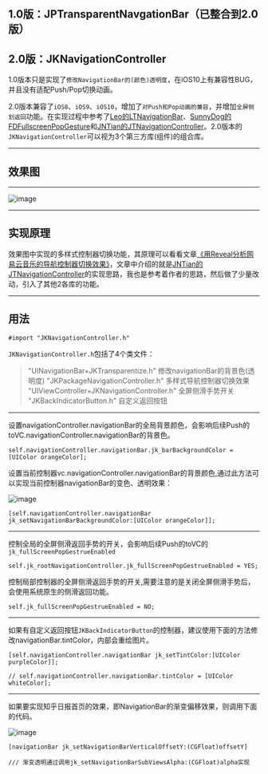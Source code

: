 ## 1.0版：JPTransparentNavgationBar（已整合到2.0版） ##
## 2.0版：JKNavigationController ##


1.0版本只是实现了`修改NavigationBar的(颜色)透明度`，在iOS10上有兼容性BUG，并且没有适配Push/Pop切换动画。

2.0版本兼容了`iOS8`、`iOS9`、`iOS10`，增加了`对Push和Pop动画的兼容`，并增加`全屏侧划返回`功能。在实现过程中参考了[Leo的LTNavigationBar](https://github.com/ltebean/LTNavigationBar)、[SunnyDog的FDFullscreenPopGesture](https://github.com/forkingdog/FDFullscreenPopGesture)和[JNTian的JTNavigationController](https://github.com/JNTian/JTNavigationController#jtnavigationcontroller)。2.0版本的`JKNavigationController`可以视为3个第三方库(组件)的组合库。

---

## 效果图 ##

----

![image](https://github.com/XiFengLang/JPTransparentNavgationBar/raw/master/NavigationBarGif.gif)

---


## 实现原理 ##

效果图中实现的多样式控制器切换功能，其原理可以看看文章[《用Reveal分析网易云音乐的导航控制器切换效果》](http://jerrytian.com/2016/01/07/用Reveal分析网易云音乐的导航控制器切换效果/)，文章中介绍的就是[JNTian的JTNavigationController](https://github.com/JNTian/JTNavigationController#jtnavigationcontroller)的实现思路，我也是参考着作者的思路，然后做了少量改动，引入了其他2各库的功能。

---

## 用法  ##


```Object-c
#import "JKNavigationController.h"
```

`JKNavigationController.h`包括了4个类文件：
> "UINavigationBar+JKTransparentize.h" 修改navigationBar的背景色(透明度)
> "JKPackageNavigationController.h" 多样式导航控制器切换效果
> "UIViewController+JKNavigationController.h" 全屏侧滑手势开关
> "JKBackIndicatorButton.h" 自定义返回按钮

---

设置navigationController.navigationBar的全局背景颜色，会影响后续Push的toVC.navigationController.navigationBar的背景色。
```Object-C
self.navigationController.navigationBar.jk_barBackgroundColor = [UIColor orangeColor];
```

设置当前控制器vc.navigationController.navigationBar的背景颜色,通过此方法可以实现当前控制器navigationBar的变色、透明效果：

![image](https://github.com/XiFengLang/JKNavigationController/blob/master/NavigationBarGif_1.gif)

```Object-C
[self.navigationController.navigationBar jk_setNavigationBarBackgroundColor:[UIColor orangeColor]];
```

---

控制全局的全屏侧滑返回手势的开关，会影响后续Push的toVC的`jk_fullScreenPopGestrueEnabled`
```Object-C
self.jk_rootNavigationController.jk_fullScreenPopGestrueEnabled = YES;
```

控制局部控制器的全屏侧滑返回手势的开关,需要注意的是关闭全屏侧滑手势后，会使用系统原生的侧滑返回功能。
```Object-C
self.jk_fullScreenPopGestrueEnabled = NO;
```

---

如果有自定义返回按钮`JKBackIndicatorButton`的控制器，建议使用下面的方法修改navigationBar.tintColor，内部会重绘图片。
```Object-C
[self.navigationController.navigationBar jk_setTintColor:[UIColor purpleColor]];

// self.navigationController.navigationBar.tintColor = [UIColor whiteColor];
```

--- 

如果要实现知乎日报首页的效果，即NavigationBar的渐变偏移效果，则调用下面的代码。

![image](https://github.com/XiFengLang/JKNavigationController/blob/master/NavigationBarGif_2.gif)

```Object-C
[navigationBar jk_setNavigationBarVerticalOffsetY:(CGFloat)offsetY]

/// 渐变透明通过调用jk_setNavigationBarSubViewsAlpha:(CGFloat)alpha实现
```







